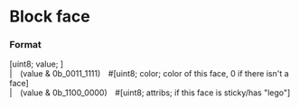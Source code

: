 # Block face
### Format
[uint8; value; ]\
|&emsp;(value & 0b_0011_1111)&emsp;\#[uint8; color; color of this face, 0 if there isn't a face]\
|&emsp;(value & 0b_1100_0000)&emsp;\#[uint8; attribs; if this face is sticky/has "lego"]